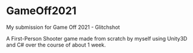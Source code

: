 # GameOff2021
My submission for Game Off 2021 - Glitchshot

A First-Person Shooter game made from scratch by myself using Unity3D and C# over the course of about 1 week.
